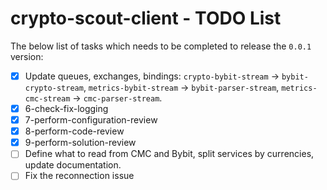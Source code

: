 # crypto-scout-client - TODO List

The below list of tasks which needs to be completed to release the `0.0.1` version:

- [x] Update queues, exchanges, bindings: `crypto-bybit-stream` -> `bybit-crypto-stream`,
  `metrics-bybit-stream` -> `bybit-parser-stream`, `metrics-cmc-stream` -> `cmc-parser-stream`.
- [x] 6-check-fix-logging
- [x] 7-perform-configuration-review
- [x] 8-perform-code-review
- [x] 9-perform-solution-review
- [ ] Define what to read from CMC and Bybit, split services by currencies, update documentation.
- [ ] Fix the reconnection issue
